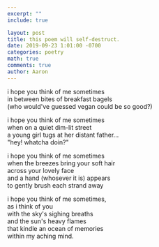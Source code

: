 ```yaml
---
excerpt: ""
include: true

layout: post
title: this poem will self-destruct.
date: 2019-09-23 1:01:00 -0700
categories: poetry 
math: true
comments: true
author: Aaron
---
```




i hope you think of me sometimes  
in between bites of breakfast bagels  
(who would've guessed vegan could be so good?)  

i hope you think of me sometimes  
when on a quiet dim-lit street  
a young girl tugs at her distant father...  
"hey! whatcha doin?"  

i hope you think of me sometimes  
when the breezes bring your soft hair  
across your lovely face  
and a hand (whosever it is) appears  
to gently brush each strand away  

i hope you think of me sometimes,  
as i think of you  
with the sky's sighing breaths  
and the sun's heavy flames  
that kindle an ocean of memories  
within my aching mind.

